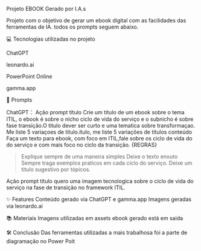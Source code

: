Projeto EBOOK Gerado por I.A.s

Projeto com o objetivo de gerar um ebook digital com as facilidades das ferramentas de IA. todos os prompts seguem abaixo.


💻 Tecnologias utilizadas no projeto

ChatGPT

leonardo.ai

PowerPoint Online

gamma.app

🧠 Prompts

ChatGPT：
Ação	prompt
título	Crie um titulo de um ebook sobre o tema ITIL, o ebook é sobre o nicho ciclo de vida do serviço e o subnicho é sobre fase transição.O titulo dever ser curto  e uma tematica sobre transformaçao. Me liste 5 variaçoes de titulo.ítulo, me liste 5 variações de títulos
conteúdo Faça um texto para ebook, com foco  em ITIL,fale sobre os ciclo de vida do do serviço  e com mais foco no ciclo da  transição.
{REGRAS}

> Explique sempre de uma maneira simples
> Deixe o texto enxuto
> Sempre traga exemplos praticos  em cada ciclo do serviço.
> Deixe um titulo sugestivo por tópicos.
> 


Ação	prompt
título	 quero uma imagem tecnologica sobre o ciclo de vida do serviço na fase de transição no framework ITIL.

✨ Features
Conteúdo gerado via ChatGPT  e gamma.app
Imagens geradas via leonardo.ai

📚 Materiais
Imagens utilizadas em assets
ebook gerado  está em saida

🛠️ Conclusão
Das ferramentas utilizadas a mais trabalhosa foi a parte de diagramação no Power Poit



